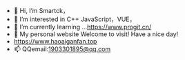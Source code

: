 - 👋 Hi, I’m Smartck，
- 👀 I’m interested in C++ JavaScript，VUE，
- 🌱 I’m currently learning ...https://www.progit.cn/
- 💞️ My personal website Welcome to visit! Have a nice day!
-    https://www.haoaiganfan.top 
- 📫 QQemail:1903301895@qq.com



